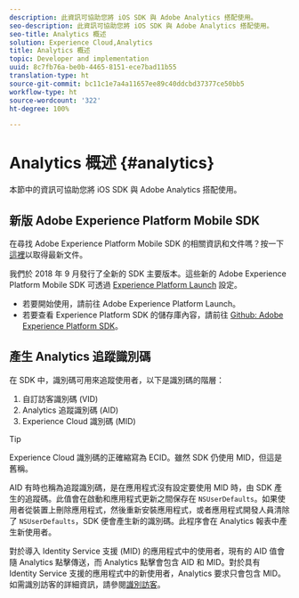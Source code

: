 ```yaml
---
description: 此資訊可協助您將 iOS SDK 與 Adobe Analytics 搭配使用。
seo-description: 此資訊可協助您將 iOS SDK 與 Adobe Analytics 搭配使用。
seo-title: Analytics 概述
solution: Experience Cloud,Analytics
title: Analytics 概述
topic: Developer and implementation
uuid: 8c7fb76a-be0b-4465-8151-ece7bad11b55
translation-type: ht
source-git-commit: bc11c1e7a4a11657ee89c40ddcbd37377ce50bb5
workflow-type: ht
source-wordcount: '322'
ht-degree: 100%

---
```



# Analytics 概述 {#analytics}

本節中的資訊可協助您將 iOS SDK 與 Adobe Analytics 搭配使用。

## 新版 Adobe Experience Platform Mobile SDK

在尋找 Adobe Experience Platform Mobile SDK 的相關資訊和文件嗎？按一下[這裡](https://aep-sdks.gitbook.io/docs/)以取得最新文件。

我們於 2018 年 9 月發行了全新的 SDK 主要版本。這些新的 Adobe Experience Platform Mobile SDK 可透過 [Experience Platform Launch](https://www.adobe.com/tw/experience-platform/launch.html) 設定。

* 若要開始使用，請前往 Adobe Experience Platform Launch。
* 若要查看 Experience Platform SDK 的儲存庫內容，請前往 [Github: Adobe Experience Platform SDK](https://github.com/Adobe-Marketing-Cloud/acp-sdks)。

## 產生 Analytics 追蹤識別碼

在 SDK 中，識別碼可用來追蹤使用者，以下是識別碼的階層：

1. 自訂訪客識別碼 (VID)
1. Analytics 追蹤識別碼 (AID)
1. Experience Cloud 識別碼 (MID)

>[!TIP]
>
>Experience Cloud 識別碼的正確縮寫為 ECID。雖然 SDK 仍使用 MID，但這是舊稱。

AID 有時也稱為追蹤識別碼，是在應用程式沒有設定要使用 MID 時，由 SDK 產生的追蹤碼。此值會在啟動和應用程式更新之間保存在 `NSUserDefaults`。如果使用者從裝置上刪除應用程式，然後重新安裝應用程式，或者應用程式開發人員清除了 `NSUserDefaults`，SDK 便會產生新的識別碼。此程序會在 Analytics 報表中產生新使用者。

對於導入 Identity Service 支援 (MID) 的應用程式中的使用者，現有的 AID 值會隨 Analytics 點擊傳送，而 Analytics 點擊會包含 AID 和 MID。對於具有 Identity Service 支援的應用程式中的新使用者，Analytics 要求只會包含 MID。如需識別訪客的詳細資訊，請參閱[識別訪客](https://docs.adobe.com/content/help/zh-Hant/analytics/export/analytics-data-feed/data-feed-contents/datafeeds-visid.html)。
